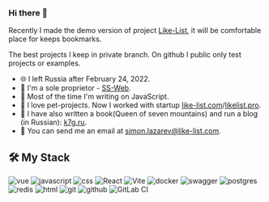 ### Hi there 👋

Recently I made the demo version of project [Like-List](https://like-list.com), it will be comfortable place for keeps bookmarks.

The best projects I keep in private branch. On github I public only test projects or examples. 

- 🌐 I left Russia after February 24, 2022.
- 🐍 I'm a sole proprietor - [SS-Web](https://ss-web.ru).
- 🤖 Most of the time I'm writing on JavaScript.
- 🚀 I love pet-projects. Now I worked with startup [like-list.com](https://like-list.com)/[likelist.pro](https://likelist.pro).
- 📖 I have also written a book(Queen of seven mountains) and run a blog (in Russian): [k7g.ru](https://k7g.ru).
- 📧 You can send me an email at [simon.lazarev@like-list.com](mailto:simon.lazarev@like-list.com).

## 🛠 My Stack

![vue](https://img.shields.io/badge/vue-Bb883.svg?&style=for-the-badge&logo=vue.js&logoColor=white) ![javascript](https://img.shields.io/badge/javascript%20-%23323330.svg?&style=for-the-badge&logo=javascript&logoColor=%23F7DF1E) ![css](https://img.shields.io/badge/css%20-%231572B6.svg?&style=for-the-badge&logo=css3&logoColor=white) ![React](https://img.shields.io/badge/react-%2320232a.svg?style=for-the-badge&logo=react&logoColor=%2361DAFB) ![Vite](https://img.shields.io/badge/vite-%23646CFF.svg?style=for-the-badge&logo=vite&logoColor=white) ![docker](https://img.shields.io/badge/docker-%232496ED.svg?&style=for-the-badge&logo=docker&logoColor=white) ![swagger](https://img.shields.io/badge/swagger-%2385EA2D.svg?&style=for-the-badge&logo=swagger&logoColor=black) ![postgres](https://img.shields.io/badge/postgres-%23316192.svg?&style=for-the-badge&logo=postgresql&logoColor=white) ![redis](https://img.shields.io/badge/redis%20-%23CC0000.svg?&style=for-the-badge&logo=redis&logoColor=white) ![html](https://img.shields.io/badge/html%20-%23E34F26.svg?&style=for-the-badge&logo=html5&logoColor=white) ![git](https://img.shields.io/badge/git%20-%23F05033.svg?&style=for-the-badge&logo=git&logoColor=white) ![github](https://img.shields.io/badge/github%20actions%20-%232671E5.svg?&style=for-the-badge&logo=github%20actions&logoColor=white) ![GitLab CI](https://img.shields.io/badge/gitlab%20ci-%23181717.svg?style=for-the-badge&logo=gitlab&logoColor=white) 

<!--
**Simon1111/Simon1111** is a ✨ _special_ ✨ repository because its `README.md` (this file) appears on your GitHub profile.

Here are some ideas to get you started:

- 🔭 I’m currently working on ...
- 🌱 I’m currently learning ...
- 👯 I’m looking to collaborate on ...
- 🤔 I’m looking for help with ...
- 💬 Ask me about ...
- 📫 How to reach me: ...
- 😄 Pronouns: ...
- ⚡ Fun fact: ...
-->

